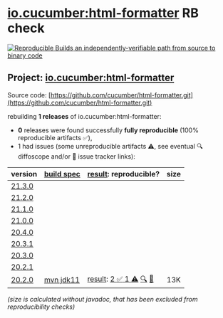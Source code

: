[io.cucumber:html-formatter](https://central.sonatype.com/artifact/io.cucumber/html-formatter/versions) RB check
=======

[![Reproducible Builds](https://reproducible-builds.org/images/logos/rb.svg) an independently-verifiable path from source to binary code](https://reproducible-builds.org/)

## Project: [io.cucumber:html-formatter](https://central.sonatype.com/artifact/io.cucumber/html-formatter/versions)

Source code: [https://github.com/cucumber/html-formatter.git](https://github.com/cucumber/html-formatter.git)

rebuilding **1 releases** of io.cucumber:html-formatter:
- **0** releases were found successfully **fully reproducible** (100% reproducible artifacts :white_check_mark:),
- 1 had issues (some unreproducible artifacts :warning:, see eventual :mag: diffoscope and/or :memo: issue tracker links):

| version | [build spec](/BUILDSPEC.md) | [result](https://reproducible-builds.org/docs/jvm/): reproducible? | size |
| -- | --------- | ------ | -- |
| [21.3.0](https://central.sonatype.com/artifact/io.cucumber/html-formatter/21.3.0/pom) | | | |
| [21.2.0](https://central.sonatype.com/artifact/io.cucumber/html-formatter/21.2.0/pom) | | | |
| [21.1.0](https://central.sonatype.com/artifact/io.cucumber/html-formatter/21.1.0/pom) | | | |
| [21.0.0](https://central.sonatype.com/artifact/io.cucumber/html-formatter/21.0.0/pom) | | | |
| [20.4.0](https://central.sonatype.com/artifact/io.cucumber/html-formatter/20.4.0/pom) | | | |
| [20.3.1](https://central.sonatype.com/artifact/io.cucumber/html-formatter/20.3.1/pom) | | | |
| [20.3.0](https://central.sonatype.com/artifact/io.cucumber/html-formatter/20.3.0/pom) | | | |
| [20.2.1](https://central.sonatype.com/artifact/io.cucumber/html-formatter/20.2.1/pom) | | | |
| [20.2.0](https://central.sonatype.com/artifact/io.cucumber/html-formatter/20.2.0/pom) | [mvn jdk11](html-formatter-20.2.0.buildspec) | [result](html-formatter-20.2.0.buildinfo): [2 :white_check_mark:  1 :warning:](html-formatter-20.2.0.buildcompare) [:mag:](html-formatter-20.2.0.diffoscope) [:memo:](https://github.com/cucumber/html-formatter/issues/207) | 13K |

<i>(size is calculated without javadoc, that has been excluded from reproducibility checks)</i>
